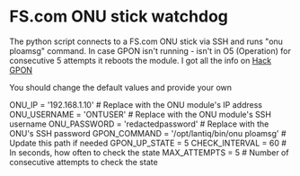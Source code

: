 # FS.com ONU stick watchdog

The python script connects to a FS.com ONU stick via SSH and runs "onu ploamsg" command. In case GPON isn't running - isn't in O5 (Operation) for consecutive 5 attempts it reboots the module.
I got all the info on [Hack GPON](https://hack-gpon.org/ont-fs-com-gpon-onu-stick-with-mac/)

You should change the default values and provide your own

ONU_IP = '192.168.1.10'  # Replace with the ONU module's IP address
ONU_USERNAME = 'ONTUSER'  # Replace with the ONU module's SSH username
ONU_PASSWORD = 'redactedpassword'  # Replace with the ONU's SSH password
GPON_COMMAND = '/opt/lantiq/bin/onu ploamsg'  # Update this path if needed
GPON_UP_STATE = 5
CHECK_INTERVAL = 60  # In seconds, how often to check the state
MAX_ATTEMPTS = 5  # Number of consecutive attempts to check the state
